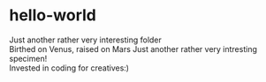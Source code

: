 # hello-world
Just another rather very interesting folder
<br>
Birthed on Venus, raised on Mars 
Just another rather very intresting specimen!
<br>
Invested in coding for creatives:)
